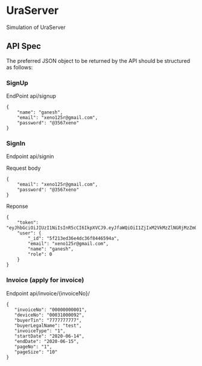 # UraServer
Simulation of UraServer


## API Spec
The preferred JSON object to be returned by the API should be structured as follows:

### SignUp

EndPoint api/signup

```source-json
{
    "name": "ganesh",
    "email": "xeno125r@gmail.com",
    "password": "@3567xeno"
}
```

### SignIn

Endpoint api/signin

Request body
```source-json
{
    "email": "xeno125r@gmail.com",
    "password": "@3567xeno"
}

```
Reponse

```source-json
{
    "token": "eyJhbGciOiJIUzI1NiIsInR5cCI6IkpXVCJ9.eyJfaWQiOiI1ZjIxM2VkMzZlNGRjMzZmODQ0NjU5NGEiLCJpYXQiOjE1OTYwMTQ3OTF9.HzKqSsujHXP0XBUE2pcJ5YG4dk_iu_WdcP9EK4I8tJ8",
    "user": {
        "_id": "5f213ed36e4dc36f8446594a",
        "email": "xeno125r@gmail.com",
        "name": "ganesh",
        "role": 0
    }
}

```

### Invoice (apply for invoice)

Endpoint api/invoice/{invoiceNo}/

```source-json
{
   "invoiceNo": "00000000001",
   "deviceNo": "00031000092",
   "buyerTin": "7777777777",
   "buyerLegalName": "test",
   "invoiceType": "1",
   "startDate": "2020-06-14",
   "endDate": "2020-06-15",
   "pageNo": "1",
   "pageSize": "10"
}
```
